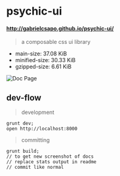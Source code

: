 # psychic-ui

#### http://gabrielcsapo.github.io/psychic-ui/

> a composable css ui library
- main-size: 37.08 KiB
- minified-size: 30.33 KiB
- gzipped-size: 6.61 KiB

![Doc Page](examples/assets/doc.png)

## dev-flow

> development

```
grunt dev;
open http://localhost:8000
```

> committing

```
grunt build;
// to get new screenshot of docs
// replace stats output in readme
// commit like normal
```
